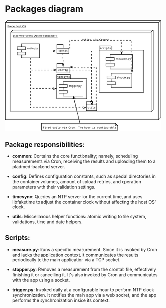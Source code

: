 # Packages diagram

![pladmed-client packages diagram](packages-diagram.png)

## Package responsibilities:

* **common**: Contains the core functionality; namely, scheduling measurements via Cron, receiving the results and uploading them to a pladmed-backend server.

* **config**: Defines configuration constants, such as special directories in the container volumes, amount of upload retries, and operation parameters with their validation settings.

* **timesync**: Queries an NTP server for the current time, and uses libfaketime to adjust the container clock without affecting the host OS' clock.

* **utils**: Miscellanous helper functions: atomic writing to file system, validations, time and date helpers.

## Scripts:

* **measure.py**: Runs a specific measurement. Since it is invoked by Cron and lacks the application context, it communicates the results periodically to the main application via a TCP socket.

*  **stopper.py**: Removes a measurement from the crontab file, effectively finishing it or cancelling it. It's also invoked by Cron and communicates with the app using a socket.

*  **trigger.py**: Invoked daily at a configurable hour to perform NTP clock synchronization. It notifies the main app via a web socket, and the app performs the synchronization inside its context.